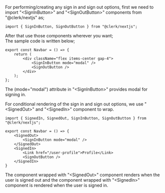 For performing/creating any sign in and sign out options, first we need to import "\<SignInButton\>" and "\<SignOutButton\>" components from "@clerk/nextjs" as;

```
import { SignInButton, SignOutButton } from "@clerk/nextjs";
```

After that use those components wherever you want;
<br> The sample code is written below;

```
export const Navbar = () => {
    return (
        <div className="flex items-center gap-4">
            <SignInButton mode="modal" />
            <SignOutButton />
        </div>
    );
};
```

The (mode="modal") attribute in "\<SignInButton\>" provides modal for signing in.

For conditional rendering of the sign in and sign out options, we use "\<SignedOut\>" and "\<SignedIn\>" component to wrap.

```
import { SignedIn, SignedOut, SignInButton, SignOutButton } from "@clerk/nextjs";

export const Navbar = () => {
    <SignedOut>
        <SignInButton mode="modal" />
    </SignedOut>
    <SignedIn>
        <Link href="/user-profile">Profile</Link>
        <SignOutButton />
    </SignedIn>
}
```

The component wrapped with "\<SignedOut\>" component renders when the user is signed out and the component wrapped with "\<SignedIn\>" component is rendered when the user is signed in.
